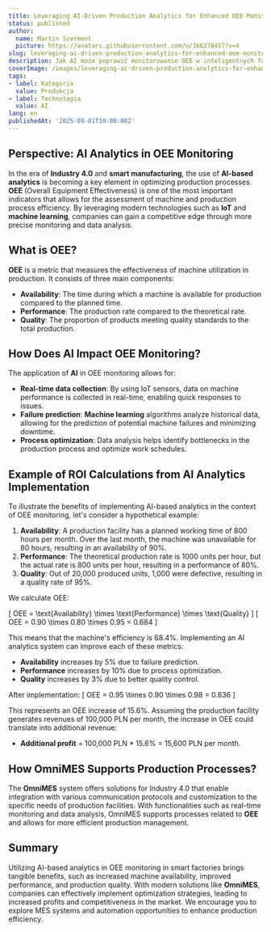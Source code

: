 ```yaml
---
title: Leveraging AI-Driven Production Analytics for Enhanced OEE Monitoring in Smart Factories
status: published
author:
  name: Martin Szerment
  picture: https://avatars.githubusercontent.com/u/166378457?v=4
slug: leveraging-ai-driven-production-analytics-for-enhanced-oee-monitoring-in-smart-factories
description: Jak AI może poprawić monitorowanie OEE w inteligentnych fabrykach, optymalizując produkcję i efektywność.
coverImage: /images/leveraging-ai-driven-production-analytics-for-enhanced-oee-monitoring-in-smart-factories.png
tags:
- label: Kategoria
  value: Produkcja
- label: Technologia
  value: AI
lang: en
publishedAt: '2025-09-01T10:00:00Z'
---
```

## Perspective: AI Analytics in OEE Monitoring

In the era of **Industry 4.0** and **smart manufacturing**, the use of **AI-based analytics** is becoming a key element in optimizing production processes. **OEE** (Overall Equipment Effectiveness) is one of the most important indicators that allows for the assessment of machine and production process efficiency. By leveraging modern technologies such as **IoT** and **machine learning**, companies can gain a competitive edge through more precise monitoring and data analysis.

## What is OEE?
**OEE** is a metric that measures the effectiveness of machine utilization in production. It consists of three main components:
- **Availability**: The time during which a machine is available for production compared to the planned time.
- **Performance**: The production rate compared to the theoretical rate.
- **Quality**: The proportion of products meeting quality standards to the total production.

## How Does AI Impact OEE Monitoring?
The application of **AI** in OEE monitoring allows for:
- **Real-time data collection**: By using IoT sensors, data on machine performance is collected in real-time, enabling quick responses to issues.
- **Failure prediction**: **Machine learning** algorithms analyze historical data, allowing for the prediction of potential machine failures and minimizing downtime.
- **Process optimization**: Data analysis helps identify bottlenecks in the production process and optimize work schedules.

## Example of ROI Calculations from AI Analytics Implementation
To illustrate the benefits of implementing AI-based analytics in the context of OEE monitoring, let's consider a hypothetical example:

1. **Availability**: A production facility has a planned working time of 800 hours per month. Over the last month, the machine was unavailable for 80 hours, resulting in an availability of 90%.
2. **Performance**: The theoretical production rate is 1000 units per hour, but the actual rate is 800 units per hour, resulting in a performance of 80%.
3. **Quality**: Out of 20,000 produced units, 1,000 were defective, resulting in a quality rate of 95%.

We calculate OEE:

\[ OEE = \text{Availability} \times \text{Performance} \times \text{Quality} \]
\[ OEE = 0.90 \times 0.80 \times 0.95 = 0.684 \]

This means that the machine's efficiency is 68.4%. Implementing an AI analytics system can improve each of these metrics:
- **Availability** increases by 5% due to failure prediction.
- **Performance** increases by 10% due to process optimization.
- **Quality** increases by 3% due to better quality control.

After implementation:
\[ OEE = 0.95 \times 0.90 \times 0.98 = 0.836 \]

This represents an OEE increase of 15.6%. Assuming the production facility generates revenues of 100,000 PLN per month, the increase in OEE could translate into additional revenue:
- **Additional profit** = 100,000 PLN * 15.6% = 15,600 PLN per month.

## How OmniMES Supports Production Processes?
The **OmniMES** system offers solutions for Industry 4.0 that enable integration with various communication protocols and customization to the specific needs of production facilities. With functionalities such as real-time monitoring and data analysis, OmniMES supports processes related to **OEE** and allows for more efficient production management.

## Summary
Utilizing AI-based analytics in OEE monitoring in smart factories brings tangible benefits, such as increased machine availability, improved performance, and production quality. With modern solutions like **OmniMES**, companies can effectively implement optimization strategies, leading to increased profits and competitiveness in the market. We encourage you to explore MES systems and automation opportunities to enhance production efficiency.
